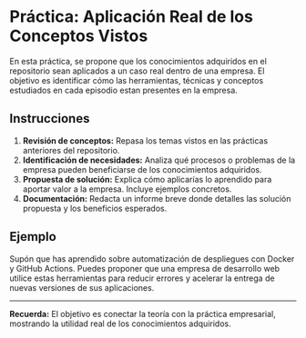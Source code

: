 # Práctica: Aplicación Real de los Conceptos Vistos

En esta práctica, se propone que los conocimientos adquiridos en el repositorio sean aplicados a un caso real dentro de una empresa. El objetivo es identificar cómo las herramientas, técnicas y conceptos estudiados en cada episodio estan presentes en la empresa.

## Instrucciones

1. **Revisión de conceptos:** Repasa los temas vistos en las prácticas anteriores del repositorio.
3. **Identificación de necesidades:** Analiza qué procesos o problemas de la empresa pueden beneficiarse de los conocimientos adquiridos.
4. **Propuesta de solución:** Explica cómo aplicarías lo aprendido para aportar valor a la empresa. Incluye ejemplos concretos.
5. **Documentación:** Redacta un informe breve donde detalles las solución propuesta y los beneficios esperados.

## Ejemplo

Supón que has aprendido sobre automatización de despliegues con Docker y GitHub Actions. Puedes proponer que una empresa de desarrollo web utilice estas herramientas para reducir errores y acelerar la entrega de nuevas versiones de sus aplicaciones.

---

**Recuerda:** El objetivo es conectar la teoría con la práctica empresarial, mostrando la utilidad real de los conocimientos adquiridos.
